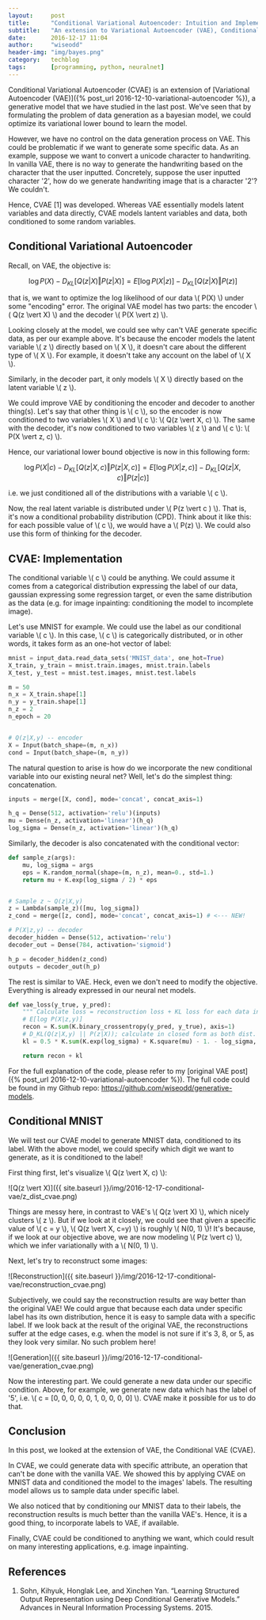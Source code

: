 ```yaml
---
layout:     post
title:      "Conditional Variational Autoencoder: Intuition and Implementation"
subtitle:   "An extension to Variational Autoencoder (VAE), Conditional Variational Autoencoder (CVAE) enables us to learn a conditional distribution of our data, which makes VAE more expressive and applicable to many interesting things."
date:       2016-12-17 11:04
author:     "wiseodd"
header-img: "img/bayes.png"
category:   techblog
tags:       [programming, python, neuralnet]
---
```


Conditional Variational Autoencoder (CVAE) is an extension of [Variational Autoencoder (VAE)]({% post_url 2016-12-10-variational-autoencoder %}), a generative model that we have studied in the last post. We've seen that by formulating the problem of data generation as a bayesian model, we could optimize its variational lower bound to learn the model.

However, we have no control on the data generation process on VAE. This could be problematic if we want to generate some specific data. As an example, suppose we want to convert a unicode character to handwriting. In vanilla VAE, there is no way to generate the handwriting based on the character that the user inputted. Concretely, suppose the user inputted character '2', how do we generate handwriting image that is a character '2'? We couldn't.

Hence, CVAE [1] was developed. Whereas VAE essentially models latent variables and data directly, CVAE models lantent variables and data, both conditioned to some random variables.

<h2 class="section-heading">Conditional Variational Autoencoder</h2>

Recall, on VAE, the objective is:

$$ \log P(X) - D_{KL}[Q(z \vert X) \Vert P(z \vert X)] = E[\log P(X \vert z)] - D_{KL}[Q(z \vert X) \Vert P(z)] $$

that is, we want to optimize the log likelihood of our data \\( P(X) \\) under some "encoding" error. The original VAE model has two parts: the encoder \\( Q(z \vert X) \\) and the decoder \\( P(X \vert z) \\).

Looking closely at the model, we could see why can't VAE generate specific data, as per our example above. It's because the encoder models the latent variable \\( z \\) directly based on \\( X \\), it doesn't care about the different type of \\( X \\). For example, it doesn't take any account on the label of \\( X \\).

Similarly, in the decoder part, it only models \\( X \\) directly based on the latent variable \\( z \\).

We could improve VAE by conditioning the encoder and decoder to another thing(s). Let's say that other thing is \\( c \\), so the encoder is now conditioned to two variables \\( X \\) and \\( c \\): \\( Q(z \vert X, c) \\). The same with the decoder, it's now conditioned to two variables \\( z \\) and \\( c \\): \\( P(X \vert z, c) \\).

Hence, our variational lower bound objective is now in this following form:

$$ \log P(X \vert c) - D_{KL}[Q(z \vert X, c) \Vert P(z \vert X, c)] = E[\log P(X \vert z, c)] - D_{KL}[Q(z \vert X, c) \Vert P(z \vert c)] $$

i.e. we just conditioned all of the distributions with a variable \\( c \\).

Now, the real latent variable is distributed under \\( P(z \vert c ) \\). That is, it's now a conditional probability distribution (CPD). Think about it like this: for each possible value of \\( c \\), we would have a \\( P(z) \\). We could also use this form of thinking for the decoder.


<h2 class="section-heading">CVAE: Implementation</h2>

The conditional variable \\( c \\) could be anything. We could assume it comes from a categorical distribution expressing the label of our data, gaussian expressing some regression target, or even the same distribution as the data (e.g. for image inpainting: conditioning the model to incomplete image).

Let's use MNIST for example. We could use the label as our conditional variable \\( c \\). In this case, \\( c \\) is categorically distributed, or in other words, it takes form as an one-hot vector of label:

``` python
mnist = input_data.read_data_sets('MNIST_data', one_hot=True)
X_train, y_train = mnist.train.images, mnist.train.labels
X_test, y_test = mnist.test.images, mnist.test.labels

m = 50
n_x = X_train.shape[1]
n_y = y_train.shape[1]
n_z = 2
n_epoch = 20


# Q(z|X,y) -- encoder
X = Input(batch_shape=(m, n_x))
cond = Input(batch_shape=(m, n_y))
```

The natural question to arise is how do we incorporate the new conditional variable into our existing neural net? Well, let's do the simplest thing: concatenation.

``` python
inputs = merge([X, cond], mode='concat', concat_axis=1)

h_q = Dense(512, activation='relu')(inputs)
mu = Dense(n_z, activation='linear')(h_q)
log_sigma = Dense(n_z, activation='linear')(h_q)
```

Similarly, the decoder is also concatenated with the conditional vector:

``` python
def sample_z(args):
    mu, log_sigma = args
    eps = K.random_normal(shape=(m, n_z), mean=0., std=1.)
    return mu + K.exp(log_sigma / 2) * eps


# Sample z ~ Q(z|X,y)
z = Lambda(sample_z)([mu, log_sigma])
z_cond = merge([z, cond], mode='concat', concat_axis=1) # <--- NEW!

# P(X|z,y) -- decoder
decoder_hidden = Dense(512, activation='relu')
decoder_out = Dense(784, activation='sigmoid')

h_p = decoder_hidden(z_cond)
outputs = decoder_out(h_p)
```

The rest is similar to VAE. Heck, even we don't need to modify the objective. Everything is already expressed in our neural net models.

``` python
def vae_loss(y_true, y_pred):
    """ Calculate loss = reconstruction loss + KL loss for each data in minibatch """
    # E[log P(X|z,y)]
    recon = K.sum(K.binary_crossentropy(y_pred, y_true), axis=1)
    # D_KL(Q(z|X,y) || P(z|X)); calculate in closed form as both dist. are Gaussian
    kl = 0.5 * K.sum(K.exp(log_sigma) + K.square(mu) - 1. - log_sigma, axis=1)

    return recon + kl
```

For the full explanation of the code, please refer to my [original VAE post]({% post_url 2016-12-10-variational-autoencoder %}). The full code could be found in my Github repo: <https://github.com/wiseodd/generative-models>.


<h2 class="section-heading">Conditional MNIST</h2>

We will test our CVAE model to generate MNIST data, conditioned to its label. With the above model, we could specify which digit we want to generate, as it is conditioned to the label!

First thing first, let's visualize \\( Q(z \vert X, c) \\):

![Q(z \vert X)]({{ site.baseurl }}/img/2016-12-17-conditional-vae/z_dist_cvae.png)

Things are messy here, in contrast to VAE's \\( Q(z \vert X) \\), which nicely clusters \\( z \\). But if we look at it closely, we could see that given a specific value of \\( c = y \\), \\( Q(z \vert X, c=y) \\) is roughly \\( N(0, 1) \\)! It's because, if we look at our objective above, we are now modeling \\( P(z \vert c) \\), which we infer variationally with a \\( N(0, 1) \\).

Next, let's try to reconstruct some images:

![Reconstruction]({{ site.baseurl }}/img/2016-12-17-conditional-vae/reconstruction_cvae.png)

Subjectively, we could say the reconstruction results are way better than the original VAE! We could argue that because each data under specific label has its own distribution, hence it is easy to sample data with a specific label. If we look back at the result of the original VAE, the reconstructions suffer at the edge cases, e.g. when the model is not sure if it's 3, 8, or 5, as they look very similar. No such problem here!

![Generation]({{ site.baseurl }}/img/2016-12-17-conditional-vae/generation_cvae.png)

Now the interesting part. We could generate a new data under our specific condition. Above, for example, we generate new data which has the label of '5', i.e. \\( c = [0, 0, 0, 0, 0, 1, 0, 0, 0, 0] \\). CVAE make it possible for us to do that.


<h2 class="section-heading">Conclusion</h2>

In this post, we looked at the extension of VAE, the Conditional VAE (CVAE).

In CVAE, we could generate data with specific attribute, an operation that can't be done with the vanilla VAE. We showed this by applying CVAE on MNIST data and conditioned the model to the images' labels. The resulting model allows us to sample data under specific label.

We also noticed that by conditioning our MNIST data to their labels, the reconstruction results is much better than the vanilla VAE's. Hence, it is a good thing, to incorporate labels to VAE, if available.

Finally, CVAE could be conditioned to anything we want, which could result on many interesting applications, e.g. image inpainting.

<h2 class="section-heading">References</h2>

1. Sohn, Kihyuk, Honglak Lee, and Xinchen Yan. “Learning Structured Output Representation using Deep Conditional Generative Models.” Advances in Neural Information Processing Systems. 2015.

